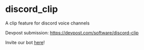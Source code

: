 # discord_clip

A clip feature for discord voice channels

Devpost submission: https://devpost.com/software/discord-clip

Invite our bot [here](https://www.caughtin48khz.tech/)!
